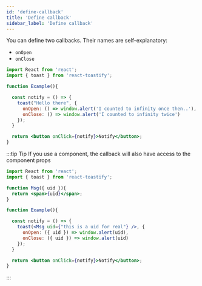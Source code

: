 ```yaml
---
id: 'define-callback'
title: 'Define callback'
sidebar_label: 'Define callback'
---
```


You can define two callbacks. Their names are self-explanatory:

- `onOpen`
- `onClose`

```jsx
import React from 'react';
import { toast } from 'react-toastify';

function Example(){

  const notify = () => {
    toast("Hello there", {
      onOpen: () => window.alert('I counted to infinity once then..'),
      onClose: () => window.alert('I counted to infinity twice')
    });
  }

  return <button onClick={notify}>Notify</button>;
}
```

:::tip Tip
  If you use a component, the callback will also have access to the component props

```jsx
import React from 'react';
import { toast } from 'react-toastify';

function Msg({ uid }){
  return <span>{uid}</span>;
}

function Example(){

  const notify = () => {
    toast(<Msg uid={"this is a uid for real"} />, {
      onOpen: ({ uid }) => window.alert(uid),
      onClose: ({ uid }) => window.alert(uid)
    });
  }

  return <button onClick={notify}>Notify</button>;
}
```
:::
